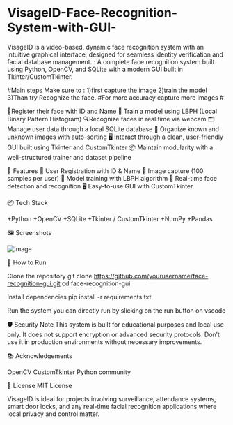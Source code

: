 
# VisageID-Face-Recognition-System-with-GUI-

VisageID is a video-based, dynamic face recognition system with an intuitive graphical interface, designed for seamless identity verification and facial database management. :
A complete face recognition system built using Python, OpenCV, and SQLite with a modern GUI built in Tkinter/CustomTkinter. 


#Main steps
Make sure to :
1)first capture the image 
2)train the model
3)Than try Recognize the face.
#For more accuracy capture more images #


🎥Register their face with ID and Name 
🧬 Train a model using LBPH (Local Binary Pattern Histogram) 
🔍Recognize faces in real time via webcam 
🗂 Manage user data through a local SQLite database 
📁 Organize known and unknown images with auto-sorting 
🖥️ Interact through a clean, user-friendly GUI built using Tkinter and CustomTkinter 
📦 Maintain modularity with a well-structured trainer and dataset pipeline

🚀 Features 
👤 User Registration with ID & Name 
📸 Image capture (100 samples per user) 
🧠 Model training with LBPH algorithm 
🎥 Real-time face detection and recognition 
🖥️ Easy-to-use GUI with CustomTkinter

📦 Tech Stack

+Python
+OpenCV
+SQLite
+Tkinter / CustomTkinter
+NumPy
+Pandas


🖼️ Screenshots

![image](https://github.com/user-attachments/assets/e9b37221-3ac9-4cd5-a908-04934cc3bf87)

🔧 How to Run

Clone the repository
git clone https://github.com/yourusername/face-recognition-gui.git cd face-recognition-gui

Install dependencies
pip install -r requirements.txt

Run the system
you can directly run by slicking on the run button on vscode


🛡️ Security 
Note This system is built for educational purposes and local use only. It does not support encryption or advanced security protocols. Don’t use it in production environments without necessary improvements.

📚 Acknowledgements

OpenCV 
CustomTkinter 
Python community

📜 License 
MIT License

VisageID is ideal for projects involving surveillance, attendance systems, smart door locks, and any real-time facial recognition applications where local privacy and control matter.
